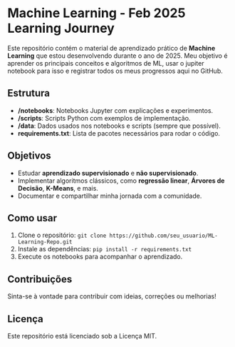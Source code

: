 # Machine Learning - Feb 2025 Learning Journey

Este repositório contém o material de aprendizado prático de **Machine Learning** que estou desenvolvendo durante o ano de 2025. Meu objetivo é aprender os principais conceitos e algoritmos de ML, usar o jupiter notebook para isso e registrar todos os meus progressos aqui no GitHub.

## Estrutura

- **/notebooks**: Notebooks Jupyter com explicações e experimentos.
- **/scripts**: Scripts Python com exemplos de implementação.
- **/data**: Dados usados nos notebooks e scripts (sempre que possível).
- **requirements.txt**: Lista de pacotes necessários para rodar o código.

## Objetivos

- Estudar **aprendizado supervisionado** e **não supervisionado**.
- Implementar algoritmos clássicos, como **regressão linear**, **Árvores de Decisão**, **K-Means**, e mais.
- Documentar e compartilhar minha jornada com a comunidade.

## Como usar

1. Clone o repositório: `git clone https://github.com/seu_usuario/ML-Learning-Repo.git`
2. Instale as dependências: `pip install -r requirements.txt`
3. Execute os notebooks para acompanhar o aprendizado.

## Contribuições

Sinta-se à vontade para contribuir com ideias, correções ou melhorias!

## Licença

Este repositório está licenciado sob a Licença MIT.
